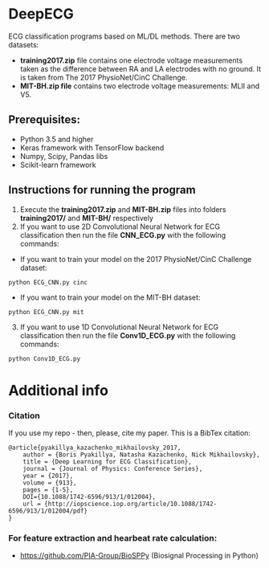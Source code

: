 # DeepECG
ECG classification programs based on ML/DL methods. There are two datasets:
 - **training2017.zip** file contains one electrode voltage measurements taken as the difference between RA and LA electrodes with no ground. It is taken from The 2017 PhysioNet/CinC Challenge.
 - **MIT-BH.zip file** contains two electrode voltage measurements: MLII and V5.

## Prerequisites:
- Python 3.5 and higher
- Keras framework with TensorFlow backend
- Numpy, Scipy, Pandas libs
- Scikit-learn framework 

## Instructions for running the program
1) Execute the **training2017.zip** and **MIT-BH.zip** files into folders **training2017/** and **MIT-BH/** respectively
2) If you want to use 2D Convolutional Neural Network for ECG classification then run the file **CNN_ECG.py** with the following commands:
 - If you want to train your model on the 2017 PhysioNet/CinC Challenge dataset:
```
python ECG_CNN.py cinc
```
 - If you want to train your model on the MIT-BH dataset:
```
python ECG_CNN.py mit
```
3) If you want to use 1D Convolutional Neural Network for ECG classification then run the file **Conv1D_ECG.py** with the following commands:
```
python Conv1D_ECG.py
```
  
# Additional info
### Citation
If you use my repo - then, please, cite my paper. This is a BibTex citation:


    @article{pyakillya_kazachenko_mikhailovsky_2017,
        author = {Boris Pyakillya, Natasha Kazachenko, Nick Mikhailovsky},
        title = {Deep Learning for ECG Classification},
        journal = {Journal of Physics: Conference Series},
        year = {2017},
        volume = {913},
        pages = {1-5},
        DOI={10.1088/1742-6596/913/1/012004},
        url = {http://iopscience.iop.org/article/10.1088/1742-6596/913/1/012004/pdf}
    }


### For feature extraction and hearbeat rate calculation:
- https://github.com/PIA-Group/BioSPPy (Biosignal Processing in Python)
